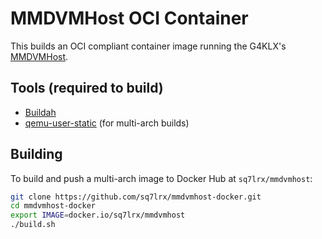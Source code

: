# MMDVMHost OCI Container

This builds an OCI compliant container image running the G4KLX's
[MMDVMHost](https://github.com/g4klx/MMDVMHost).

## Tools (required to build)

- [Buildah](https://buildah.io/)
- [qemu-user-static](https://github.com/multiarch/qemu-user-static) (for
  multi-arch builds)

## Building
To build and push a multi-arch image to Docker Hub at `sq7lrx/mmdvmhost`:

```sh
git clone https://github.com/sq7lrx/mmdvmhost-docker.git
cd mmdvmhost-docker
export IMAGE=docker.io/sq7lrx/mmdvmhost
./build.sh
```